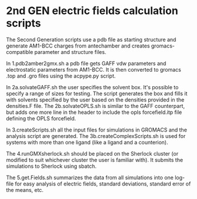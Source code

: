 # 2nd GEN electric fields calculation scripts

The Second Generation scripts use a pdb file as starting structure and generate AM1-BCC charges from antechamber and creates gromacs-compatible parameter and structure files.

In 1.pdb2amber2gmx.sh a pdb file gets GAFF vdw parameters and electrostatic parameters from AM1-BCC. 
It is then converted to gromacs .top and .gro files using the acpype.py script.

In 2a.solvateGAFF.sh the user specifies the solvent box. It's possible to specify a range of sizes for testing.
The script generates the box and fills it with solvents specified by the user based on the densities provided in the densities.F file.
The 2b.solvateOPLS.sh is similar to the GAFF counterpart, but adds one more line in the header to include the opls forcefield.itp file defining the OPLS forcefield.

In 3.createScripts.sh all the input files for simulations in GROMACS and the analysis script are generated.
The 3b.createComplexScripts.sh is used for systems with more than one ligand (like a ligand and a counterion).

The 4.runGMXsherlock.sh should be placed on the Sherlock cluster (or modified to suit whichever cluster the user is familiar with).
It submits the simulations to Sherlock using sbatch.

The 5.get.Fields.sh summarizes the data from all simulations into one log-file for easy analysis of electric fields, standard deviations, standard error of the means, etc.
